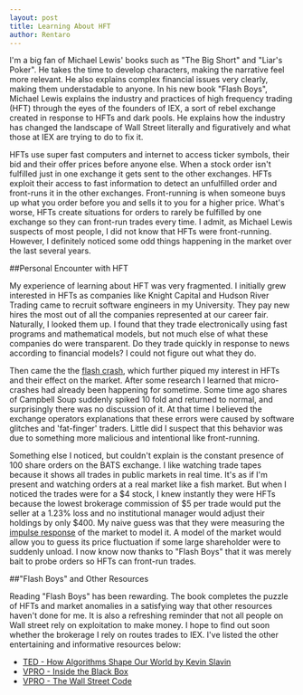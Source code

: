 ```yaml
---
layout: post
title: Learning About HFT
author: Rentaro
---
```


I'm a big fan of Michael Lewis' books such as "The Big Short" and "Liar's Poker". He takes the time to develop characters, making the narrative feel more relevant. He also  explains complex financial issues very clearly, making them understadable to anyone. In his new book "Flash Boys", Michael Lewis explains the industry and practices of high frequency trading (HFT) through the eyes of the founders of IEX, a sort of rebel exchange created in response to HFTs and dark pools. He explains how the industry has changed the landscape of Wall Street literally and figuratively and what those at IEX are trying to do to fix it.


HFTs use super fast computers and internet to access ticker symbols, their bid and their offer prices before anyone else. When a stock order isn't fulfilled just in one exchange it gets sent to the other exchanges. HFTs exploit their access to fast information to detect an unfulfilled order and front-runs it in the other exchanges. Front-running is when someone buys up what you order before you and sells it to you for a higher price. What's worse, HFTs create situations for orders to rarely be fulfilled by one exchange so they can front-run trades every time. I admit, as Michael Lewis suspects of most people, I did not know that HFTs were front-running. However, I definitely noticed some odd things happening in the market over the last several years.

##Personal Encounter with HFT

My experience of learning about HFT was very fragmented. I initially grew interested in HFTs as companies like Knight Capital and Hudson River Trading came to recruit software engineers in my University. They pay new hires the most out of all the companies represented at our career fair. Naturally, I looked them up. I found that they trade electronically using fast programs and mathematical models, but not much else of what these companies do were transparent. Do they trade quickly in response to news according to financial models? I could not figure out what they do. 


Then came the the [flash crash](http://en.wikipedia.org/wiki/2010_Flash_Crash), which further piqued my interest in HFTs and their effect on the market. After some research I learned that micro-crashes had already been happening for sometime. Some time ago shares of Campbell Soup suddenly spiked 10 fold and returned to normal, and surprisingly there was no discussion of it. At that time I believed the exchange operators explanations that these errors were caused by software glitches and 'fat-finger' traders. Little did I suspect that this behavior was due to something more malicious and intentional like front-running.


Something else I noticed, but couldn't explain is the constant presence of 100 share orders on the BATS exchange. I like watching trade tapes because it shows all trades in public markets in real time. It's as if I'm present and watching orders at a real market like a fish market. But when I noticed the trades were for a $4 stock, I knew instantly they were HFTs because the lowest brokerage commission of $5 per trade would put the seller at a 1.23% loss and no institutional manager would adjust their holdings by only $400. My naive guess was that they were measuring the [impulse response](http://en.wikipedia.org/wiki/Impulse_response) of the market to model it. A model of the market would allow you to guess its price fluctuation if some large shareholder were to suddenly unload. I now know now thanks to "Flash Boys" that it was merely bait to probe orders so HFTs can front-run trades.

##"Flash Boys" and Other Resources

Reading "Flash Boys" has been rewarding.  The book completes the puzzle of HFTs and market anomalies in a satisfying way that other resources haven't done for me. It is also a refreshing reminder that not all people on Wall street rely on exploitation to make money. I hope to find out soon whether the brokerage I rely on routes trades to IEX. I've listed the other entertaining and informative resources below:

- [TED - How Algorithms Shape Our World by Kevin Slavin](https://www.youtube.com/watch?v=ENWVRcMGDoU)
- [VPRO - Inside the Black Box](https://www.youtube.com/watch?v=aq1Ln1UCoEU)
- [VPRO - The Wall Street Code](https://www.youtube.com/watch?v=kFQJNeQDDHA)
